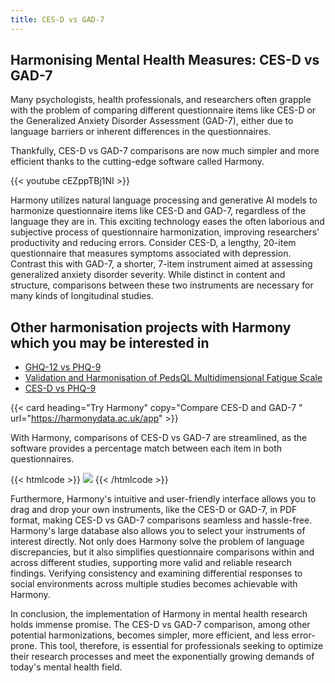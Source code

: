 ```yaml
---
title: CES-D vs GAD-7
---
```


## Harmonising Mental Health Measures: CES-D vs GAD-7

Many psychologists, health professionals, and researchers often grapple with the problem of comparing different questionnaire items like CES-D or the Generalized Anxiety Disorder Assessment (GAD-7), either due to language barriers or inherent differences in the questionnaires.

Thankfully, CES-D vs GAD-7 comparisons are now much simpler and more efficient thanks to the cutting-edge software called Harmony.

{{< youtube cEZppTBj1NI >}}

Harmony utilizes natural language processing and generative AI models to harmonize questionnaire items like CES-D and GAD-7, regardless of the language they are in. This exciting technology eases the often laborious and subjective process of questionnaire harmonization, improving researchers' productivity and reducing errors. Consider CES-D, a lengthy, 20-item questionnaire that measures symptoms associated with depression. Contrast this with GAD-7, a shorter, 7-item instrument aimed at assessing generalized anxiety disorder severity. While distinct in content and structure, comparisons between these two instruments are necessary for many kinds of longitudinal studies.

## Other harmonisation projects with Harmony which you may be interested in

* [GHQ-12 vs PHQ-9](/ghq-12-vs-phq-9)
* [Validation and Harmonisation of PedsQL Multidimensional Fatigue Scale](/harmonisation-validation/pedsql-multidimensional-fatigue-scale)
* [CES-D vs PHQ-9](/ces-d-vs-phq-9)


{{< card heading="Try Harmony" copy="Compare CES-D and GAD-7 " url="https://harmonydata.ac.uk/app" >}}



With Harmony, comparisons of CES-D vs GAD-7 are streamlined, as the software provides a percentage match between each item in both questionnaires.


{{< htmlcode >}}
<img src="/images/gad-7-scanned-min.webp" />
{{< /htmlcode >}}



Furthermore, Harmony's intuitive and user-friendly interface allows you to drag and drop your own instruments, like the CES-D or GAD-7, in PDF format, making CES-D vs GAD-7 comparisons seamless and hassle-free. Harmony's large database also allows you to select your instruments of interest directly. Not only does Harmony solve the problem of language discrepancies, but it also simplifies questionnaire comparisons within and across different studies, supporting more valid and reliable research findings. Verifying consistency and examining differential responses to social environments across multiple studies becomes achievable with Harmony.

In conclusion, the implementation of Harmony in mental health research holds immense promise. The CES-D vs GAD-7 comparison, among other potential harmonizations, becomes simpler, more efficient, and less error-prone. This tool, therefore, is essential for professionals seeking to optimize their research processes and meet the exponentially growing demands of today's mental health field.



